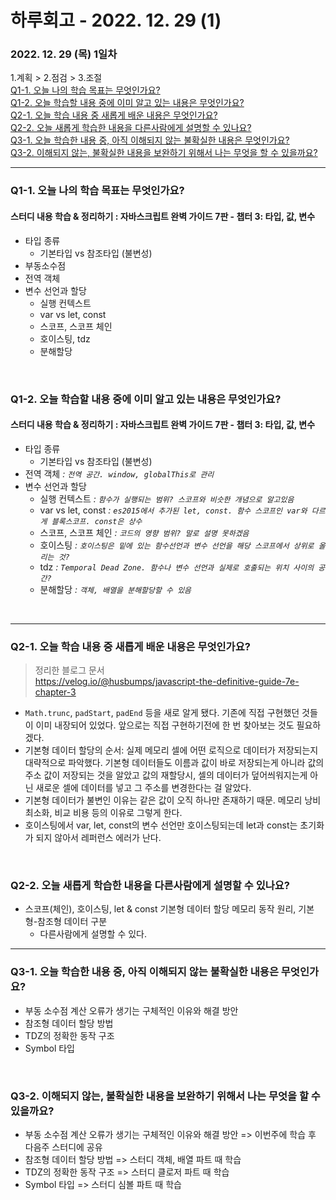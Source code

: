 # 하루회고 - 2022. 12. 29 (1)

### 2022. 12. 29 (목) 1일차

1.계획 > 2.점검 > 3.조절  
[Q1-1. 오늘 나의 학습 목표는 무엇인가요?](#q1-1-오늘-나의-학습-목표는-무엇인가요)  
[Q1-2. 오늘 학습할 내용 중에 이미 알고 있는 내용은 무엇인가요?](#q1-2-오늘-학습할-내용-중에-이미-알고-있는-내용은-무엇인가요)  
[Q2-1. 오늘 학습 내용 중 새롭게 배운 내용은 무엇인가요?](#q2-1-오늘-학습-내용-중-새롭게-배운-내용은-무엇인가요)  
[Q2-2. 오늘 새롭게 학습한 내용을 다른사람에게 설명할 수 있나요?](#q2-2-오늘-새롭게-학습한-내용을-다른사람에게-설명할-수-있나요)  
[Q3-1. 오늘 학습한 내용 중, 아직 이해되지 않는 불확실한 내용은 무엇인가요?](#q3-1-오늘-학습한-내용-중-아직-이해되지-않는-불확실한-내용은-무엇인가요)  
[Q3-2. 이해되지 않는, 불확실한 내용을 보완하기 위해서 나는 무엇을 할 수 있을까요?](#q3-2-이해되지-않는-불확실한-내용을-보완하기-위해서-나는-무엇을-할-수-있을까요)

<hr>

### Q1-1. 오늘 나의 학습 목표는 무엇인가요?

#### 스터디 내용 학습 & 정리하기 : 자바스크립트 완벽 가이드 7판 - 챕터 3: 타입, 값, 변수

- 타입 종류
  - 기본타입 vs 참조타입 (불변성)
- 부동소수점
- 전역 객체
- 변수 선언과 할당
  - 실행 컨텍스트
  - var vs let, const
  - 스코프, 스코프 체인
  - 호이스팅, tdz
  - 분해할당

<br>

### Q1-2. 오늘 학습할 내용 중에 이미 알고 있는 내용은 무엇인가요?

#### 스터디 내용 학습 & 정리하기 : 자바스크립트 완벽 가이드 7판 - 챕터 3: 타입, 값, 변수

- 타입 종류
  - 기본타입 vs 참조타입 (불변성)
- 전역 객체 _: `전역 공간. window, globalThis로 관리`_
- 변수 선언과 할당
  - 실행 컨텍스트 _: `함수가 실행되는 범위? 스코프와 비슷한 개념으로 알고있음`_
  - var vs let, const _: `es2015에서 추가된 let, const. 함수 스코프인 var와 다르게 블록스코프. const은 상수`_
  - 스코프, 스코프 체인 _: `코드의 영향 범위? 말로 설명 못하겠음`_
  - 호이스팅 _: `호이스팅은 밑에 있는 함수선언과 변수 선언을 해당 스코프에서 상위로 올리는 것?`_
  - tdz _: `Temporal Dead Zone. 함수나 변수 선언과 실제로 호출되는 위치 사이의 공간?`_
  - 분해할당 _: `객체, 배열을 분해할당할 수 있음`_

<br>
<hr>

### Q2-1. 오늘 학습 내용 중 새롭게 배운 내용은 무엇인가요?

> 정리한 블로그 문서  
> https://velog.io/@husbumps/javascript-the-definitive-guide-7e-chapter-3

- `Math.trunc`, `padStart`, `padEnd` 등을 새로 알게 됐다. 기존에 직접 구현했던 것들이 이미 내장되어 있었다. 앞으로는 직접 구현하기전에 한 번 찾아보는 것도 필요하겠다.
- 기본형 데이터 할당의 순서: 실제 메모리 셀에 어떤 로직으로 데이터가 저장되는지 대략적으로 파악했다. 기본형 데이터들도 이름과 값이 바로 저장되는게 아니라 값의 주소 값이 저장되는 것을 알았고 값의 재할당시, 셀의 데이터가 덮어씌워지는게 아닌 새로운 셀에 데이터를 넣고 그 주소를 변경한다는 걸 알았다.
- 기본형 데이터가 불변인 이유는 같은 값이 오직 하나만 존재하기 때문. 메모리 낭비 최소화, 비교 비용 등의 이유로 그렇게 한다.
- 호이스팅에서 var, let, const의 변수 선언만 호이스팅되는데 let과 const는 초기화가 되지 않아서 레퍼런스 에러가 난다.

<br>

### Q2-2. 오늘 새롭게 학습한 내용을 다른사람에게 설명할 수 있나요?

- 스코프(체인), 호이스팅, let & const 기본형 데이터 할당 메모리 동작 원리, 기본형-참조형 데이터 구분
  - 다른사람에게 설명할 수 있다.

<hr>

### Q3-1. 오늘 학습한 내용 중, 아직 이해되지 않는 불확실한 내용은 무엇인가요?

- 부동 소수점 계산 오류가 생기는 구체적인 이유와 해결 방안
- 참조형 데이터 할당 방법
- TDZ의 정확한 동작 구조
- Symbol 타입

<br>

### Q3-2. 이해되지 않는, 불확실한 내용을 보완하기 위해서 나는 무엇을 할 수 있을까요?

- 부동 소수점 계산 오류가 생기는 구체적인 이유와 해결 방안 => 이번주에 학습 후 다음주 스터디에 공유
- 참조형 데이터 할당 방법 => 스터디 객체, 배열 파트 때 학습
- TDZ의 정확한 동작 구조 => 스터디 클로저 파트 때 학습
- Symbol 타입 => 스터디 심볼 파트 때 학습
